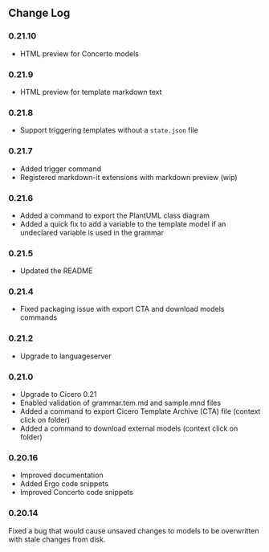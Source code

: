 ## Change Log

### 0.21.10

- HTML preview for Concerto models

### 0.21.9

- HTML preview for template markdown text

### 0.21.8

- Support triggering templates without a `state.json` file

### 0.21.7

- Added trigger command
- Registered markdown-it extensions with markdown preview (wip)

### 0.21.6

- Added a command to export the PlantUML class diagram
- Added a quick fix to add a variable to the template model if an undeclared variable is used in the grammar

### 0.21.5

- Updated the README

### 0.21.4

- Fixed packaging issue with export CTA and download models commands

### 0.21.2

- Upgrade to languageserver

### 0.21.0

- Upgrade to Cicero 0.21
- Enabled validation of grammar.tem.md and sample.mnd files
- Added a command to export Cicero Template Archive (CTA) file (context click on folder)
- Added a command to download external models (context click on folder)

### 0.20.16

- Improved documentation
- Added Ergo code snippets
- Improved Concerto code snippets

### 0.20.14

Fixed a bug that would cause unsaved changes to models to be overwritten with stale changes from disk.
